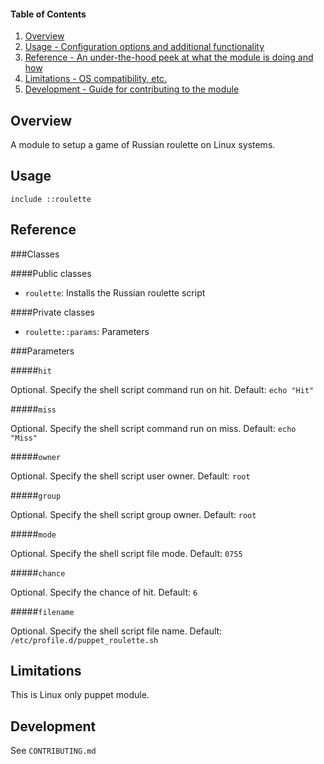 #### Table of Contents

1. [Overview](#overview)
2. [Usage - Configuration options and additional functionality](#usage)
3. [Reference - An under-the-hood peek at what the module is doing and how](#reference)
4. [Limitations - OS compatibility, etc.](#limitations)
5. [Development - Guide for contributing to the module](#development)

## Overview

A module to setup a game of Russian roulette on Linux systems.

## Usage

```
include ::roulette
```

## Reference

###Classes

####Public classes
* `roulette`: Installs the Russian roulette script

####Private classes
* `roulette::params`: Parameters

###Parameters

#####`hit`

Optional. Specify the shell script command run on hit. Default: `echo "Hit"`

#####`miss`

Optional. Specify the shell script command run on miss. Default: `echo "Miss"`

#####`owner`

Optional. Specify the shell script user owner. Default: `root`

#####`group`

Optional. Specify the shell script group owner. Default: `root`

#####`mode`

Optional. Specify the shell script file mode. Default: `0755`

#####`chance`

Optional. Specify the chance of hit. Default: `6`

#####`filename`

Optional. Specify the shell script file name. Default: `/etc/profile.d/puppet_roulette.sh`

## Limitations

This is Linux only puppet module.

## Development

See `CONTRIBUTING.md`
